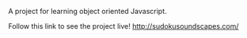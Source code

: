 A project for learning object oriented Javascript.

Follow this link to see the project live! http://sudokusoundscapes.com/
